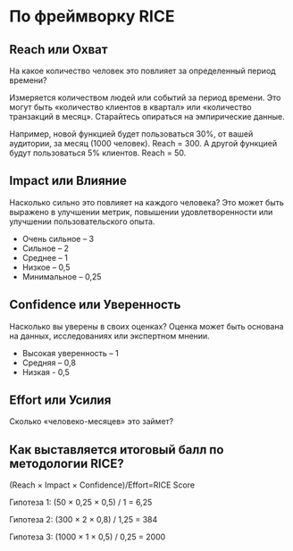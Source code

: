 # По фреймворку RICE

## Reach или Охват
На какое количество человек это повлияет за определенный период времени?

Измеряется количеством людей или событий за период времени. Это могут быть «количество клиентов в квартал» или «количество транзакций в месяц». Старайтесь опираться на эмпирические данные.

Например, новой функцией будет пользоваться 30%, от вашей аудитории, за месяц (1000 человек). Reach = 300. А другой функцией будут пользоваться 5% клиентов. Reach = 50.

## Impact или Влияние
Насколько сильно это повлияет на каждого человека? Это может быть выражено в улучшении метрик, повышении удовлетворенности или улучшении пользовательского опыта.
- Очень сильное – 3
- Сильное – 2
- Среднее – 1
- Низкое – 0,5
- Минимальное – 0,25

## Confidence или Уверенность
Насколько вы уверены в своих оценках? Оценка может быть основана на данных, исследованиях или экспертном мнении.
- Высокая уверенность – 1
- Средняя – 0,8
- Низкая - 0,5

## Effort или Усилия
Сколько «человеко-месяцев» это займет?


## Как выставляется итоговый балл по методологии RICE?

(Reach × Impact × Confidence)/Effort=RICE Score

Гипотеза 1: (50 × 0,25 × 0,5) / 1 = 6,25

Гипотеза 2: (300 × 2 × 0,8) / 1,25 = 384

Гипотеза 3: (1000 × 1 × 0,5) / 0,25 = 2000